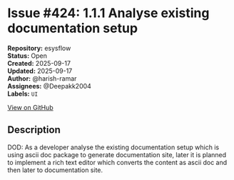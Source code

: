 # Issue #424: 1.1.1 Analyse existing documentation setup

**Repository:** esysflow  
**Status:** Open  
**Created:** 2025-09-17  
**Updated:** 2025-09-17  
**Author:** @harish-ramar  
**Assignees:** @Deepakk2004  
**Labels:** `UI`  

[View on GitHub](https://github.com/Simtestlab/esysflow/issues/424)

## Description

DOD: As a developer analyse the existing documentation setup which is using ascii doc package to generate documentation site, later it is planned to implement a rich text editor which converts the content as ascii doc and then later to documentation site.